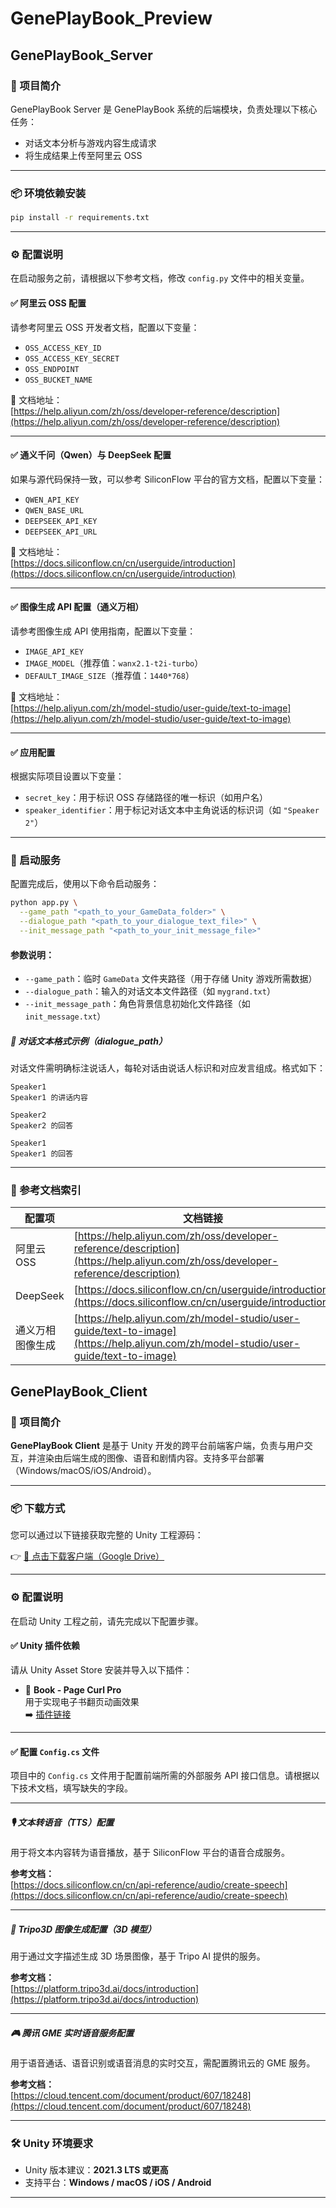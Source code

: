 # GenePlayBook_Preview

## GenePlayBook_Server

### 🧩 项目简介

GenePlayBook Server 是 GenePlayBook 系统的后端模块，负责处理以下核心任务：

- 对话文本分析与游戏内容生成请求
- 将生成结果上传至阿里云 OSS

---

### 📦 环境依赖安装


```bash
pip install -r requirements.txt
```

---

### ⚙️ 配置说明

在启动服务之前，请根据以下参考文档，修改 `config.py` 文件中的相关变量。

#### ✅ 阿里云 OSS 配置

请参考阿里云 OSS 开发者文档，配置以下变量：

- `OSS_ACCESS_KEY_ID`
- `OSS_ACCESS_KEY_SECRET`
- `OSS_ENDPOINT`
- `OSS_BUCKET_NAME`

📘 文档地址：  
[https://help.aliyun.com/zh/oss/developer-reference/description](https://help.aliyun.com/zh/oss/developer-reference/description)

---

#### ✅ 通义千问（Qwen）与 DeepSeek 配置

如果与源代码保持一致，可以参考 SiliconFlow 平台的官方文档，配置以下变量：

- `QWEN_API_KEY`
- `QWEN_BASE_URL`
- `DEEPSEEK_API_KEY`
- `DEEPSEEK_API_URL`

📘 文档地址：  
[https://docs.siliconflow.cn/cn/userguide/introduction](https://docs.siliconflow.cn/cn/userguide/introduction)

---

#### ✅ 图像生成 API 配置（通义万相）

请参考图像生成 API 使用指南，配置以下变量：

- `IMAGE_API_KEY`
- `IMAGE_MODEL`（推荐值：`wanx2.1-t2i-turbo`）
- `DEFAULT_IMAGE_SIZE`（推荐值：`1440*768`）

📘 文档地址：  
[https://help.aliyun.com/zh/model-studio/user-guide/text-to-image](https://help.aliyun.com/zh/model-studio/user-guide/text-to-image)

---

#### ✅ 应用配置

根据实际项目设置以下变量：

- `secret_key`：用于标识 OSS 存储路径的唯一标识（如用户名）
- `speaker_identifier`：用于标记对话文本中主角说话的标识词（如 `"Speaker 2"`）

---

### 🚀 启动服务

配置完成后，使用以下命令启动服务：

```bash
python app.py \
  --game_path "<path_to_your_GameData_folder>" \
  --dialogue_path "<path_to_your_dialogue_text_file>" \
  --init_message_path "<path_to_your_init_message_file>"
```


#### 参数说明：

- `--game_path`：临时 `GameData` 文件夹路径（用于存储 Unity 游戏所需数据）
- `--dialogue_path`：输入的对话文本文件路径（如 `mygrand.txt`）
- `--init_message_path`：角色背景信息初始化文件路径（如 `init_message.txt`）

##### 📄 对话文本格式示例（dialogue_path）

对话文件需明确标注说话人，每轮对话由说话人标识和对应发言组成。格式如下：

```
Speaker1
Speaker1 的讲话内容

Speaker2
Speaker2 的回答

Speaker1
Speaker1 的回答
```


---

### 🔗 参考文档索引

| 配置项 | 文档链接 |
|--------|----------|
| 阿里云 OSS | [https://help.aliyun.com/zh/oss/developer-reference/description](https://help.aliyun.com/zh/oss/developer-reference/description) |
| DeepSeek | [https://docs.siliconflow.cn/cn/userguide/introduction](https://docs.siliconflow.cn/cn/userguide/introduction) |
| 通义万相 图像生成 | [https://help.aliyun.com/zh/model-studio/user-guide/text-to-image](https://help.aliyun.com/zh/model-studio/user-guide/text-to-image) |

## GenePlayBook_Client

### 🧩 项目简介

**GenePlayBook Client** 是基于 Unity 开发的跨平台前端客户端，负责与用户交互，并渲染由后端生成的图像、语音和剧情内容。支持多平台部署（Windows/macOS/iOS/Android）。

---

### 📦 下载方式

您可以通过以下链接获取完整的 Unity 工程源码：

👉 [📁 点击下载客户端（Google Drive）](https://drive.google.com/drive/folders/1Ezo1C6UZblzwpWnjmH5Oppg_5esvcAl6?usp=drive_link)

---

### ⚙️ 配置说明

在启动 Unity 工程之前，请先完成以下配置步骤。

#### ✅ Unity 插件依赖

请从 Unity Asset Store 安装并导入以下插件：

- 📖 **Book - Page Curl Pro**  
  用于实现电子书翻页动画效果  
  ➡️ [插件链接](https://assetstore.unity.com/packages/tools/gui/book-page-curl-pro-77222)

---

#### ✅ 配置 `Config.cs` 文件

项目中的 `Config.cs` 文件用于配置前端所需的外部服务 API 接口信息。请根据以下技术文档，填写缺失的字段。

---

##### 🎙️ 文本转语音（TTS）配置

用于将文本内容转为语音播放，基于 SiliconFlow 平台的语音合成服务。

**参考文档：**  
[https://docs.siliconflow.cn/cn/api-reference/audio/create-speech](https://docs.siliconflow.cn/cn/api-reference/audio/create-speech)

---

##### 🧱 Tripo3D 图像生成配置（3D 模型）

用于通过文字描述生成 3D 场景图像，基于 Tripo AI 提供的服务。

**参考文档：**  
[https://platform.tripo3d.ai/docs/introduction](https://platform.tripo3d.ai/docs/introduction)

---

##### 🎮 腾讯 GME 实时语音服务配置

用于语音通话、语音识别或语音消息的实时交互，需配置腾讯云的 GME 服务。

**参考文档：**  
[https://cloud.tencent.com/document/product/607/18248](https://cloud.tencent.com/document/product/607/18248)

---

### 🛠 Unity 环境要求

- Unity 版本建议：**2021.3 LTS 或更高**
- 支持平台：**Windows / macOS / iOS / Android**

---
